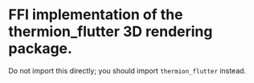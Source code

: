 # FFI implementation of the thermion_flutter 3D rendering package.
Do not import this directly; you should import `thermion_flutter` instead.